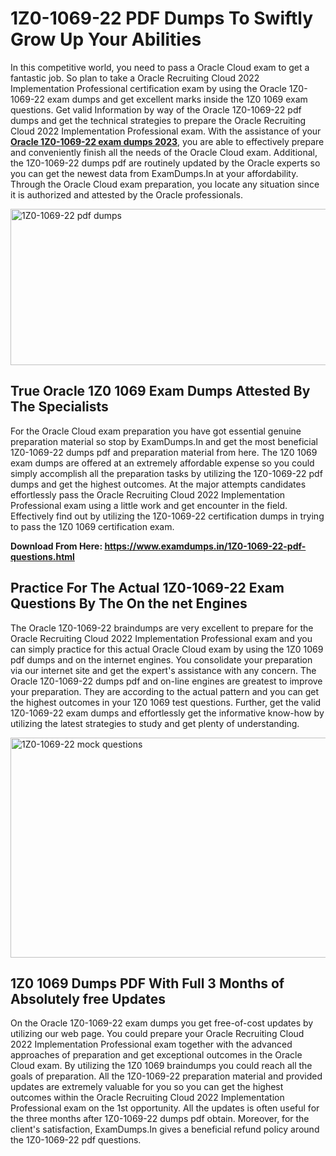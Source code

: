 <h1><strong>1Z0-1069-22 PDF Dumps To Swiftly Grow Up Your Abilities</strong></h1>
<p>In this competitive world, you need to pass a Oracle Cloud exam to get a fantastic job. So plan to take a Oracle Recruiting Cloud 2022 Implementation Professional certification exam by using the Oracle 1Z0-1069-22 exam dumps and get excellent marks inside the 1Z0 1069 exam questions. Get valid Information by way of the Oracle 1Z0-1069-22 pdf dumps and get the technical strategies to prepare the Oracle Recruiting Cloud 2022 Implementation Professional exam. With the assistance of your <strong><a href="https://www.examdumps.in/1Z0-1069-22-pdf-questions.html">Oracle 1Z0-1069-22 exam dumps 2023</a></strong>, you are able to effectively prepare and conveniently finish all the needs of the Oracle Cloud exam. Additional, the 1Z0-1069-22 dumps pdf are routinely updated by the Oracle experts so you can get the newest data from ExamDumps.In at your affordability. Through the Oracle Cloud exam preparation, you locate any situation since it is authorized and attested by the Oracle professionals.</p>
<p><img src="https://i.ibb.co/zxJwW90/Copy-of-Online-Classes-Twitter-header-post-Made-with-Poster-My-Wall-1.png" alt="1Z0-1069-22 pdf dumps" width="750" height="250" /></p>
<h2><strong>True Oracle 1Z0 1069 Exam Dumps Attested By The Specialists</strong></h2>
<p>For the Oracle Cloud exam preparation you have got essential genuine preparation material so stop by ExamDumps.In and get the most beneficial 1Z0-1069-22 dumps pdf and preparation material from here. The 1Z0 1069 exam dumps are offered at an extremely affordable expense so you could simply accomplish all the preparation tasks by utilizing the 1Z0-1069-22 pdf dumps and get the highest outcomes. At the major attempts candidates effortlessly pass the Oracle Recruiting Cloud 2022 Implementation Professional exam using a little work and get encounter in the field. Effectively find out by utilizing the 1Z0-1069-22 certification dumps in trying to pass the 1Z0 1069 certification exam.</p>
<p><strong>Download From Here:&nbsp;<a href="https://www.examdumps.in/1Z0-1069-22-pdf-questions.html">https://www.examdumps.in/1Z0-1069-22-pdf-questions.html</a></strong></p>
<h2><strong>Practice For The Actual 1Z0-1069-22 Exam Questions By The On the net Engines</strong></h2>
<p>The Oracle 1Z0-1069-22 braindumps are very excellent to prepare for the Oracle Recruiting Cloud 2022 Implementation Professional exam and you can simply practice for this actual Oracle Cloud exam by using the 1Z0 1069 pdf dumps and on the internet engines. You consolidate your preparation via our internet site and get the expert's assistance with any concern. The Oracle 1Z0-1069-22 dumps pdf and on-line engines are greatest to improve your preparation. They are according to the actual pattern and you can get the highest outcomes in your 1Z0 1069 test questions. Further, get the valid 1Z0-1069-22 exam dumps and effortlessly get the informative know-how by utilizing the latest strategies to study and get plenty of understanding.</p>
<p><a href="https://www.examdumps.in/1Z0-1069-22-pdf-questions.html"><img src="https://i.ibb.co/QkNtdwY/Copy-of-Zoom-Online-Classes-Facebook-Share-Po-Made-with-Poster-My-Wall-1.jpg" alt="1Z0-1069-22 mock questions" width="670" height="352" /></a></p>
<h2><strong>1Z0 1069 Dumps PDF With Full 3 Months of Absolutely free Updates</strong></h2>
<p>On the Oracle 1Z0-1069-22 exam dumps you get free-of-cost updates by utilizing our web page. You could prepare your Oracle Recruiting Cloud 2022 Implementation Professional exam together with the advanced approaches of preparation and get exceptional outcomes in the Oracle Cloud exam. By utilizing the 1Z0 1069 braindumps you could reach all the goals of preparation. All the 1Z0-1069-22 preparation material and provided updates are extremely valuable for you so you can get the highest outcomes within the Oracle Recruiting Cloud 2022 Implementation Professional exam on the 1st opportunity. All the updates is often useful for the three months after 1Z0-1069-22 dumps pdf obtain. Moreover, for the client's satisfaction, ExamDumps.In gives a beneficial refund policy around the 1Z0-1069-22 pdf questions.</p>
